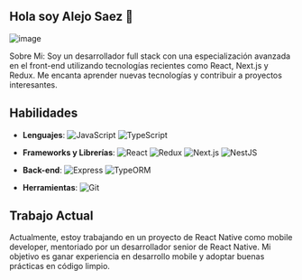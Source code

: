 ## Hola soy Alejo Saez 👋

![image](https://github.com/alejosaez/alejosaez/assets/139475797/cb31d046-eccf-4620-ae20-393f76ebdb1c)

Sobre Mi:
Soy un desarrollador full stack con una especialización avanzada en el front-end utilizando tecnologías recientes como React, Next.js y Redux. Me encanta aprender nuevas tecnologías y contribuir a proyectos interesantes.


## Habilidades
- **Lenguajes**: ![JavaScript](https://img.shields.io/badge/-JavaScript-yellow) ![TypeScript](https://img.shields.io/badge/-TypeScript-blue)
- **Frameworks y Librerías**: ![React](https://img.shields.io/badge/-React-blue) ![Redux](https://img.shields.io/badge/-Redux-purple) ![Next.js](https://img.shields.io/badge/-Next.js-black) ![NestJS](https://img.shields.io/badge/-NestJS-red)

- **Back-end**: ![Express](https://img.shields.io/badge/-Express-lightgrey) ![TypeORM](https://img.shields.io/badge/-TypeORM-orange)
  
- **Herramientas**: ![Git](https://img.shields.io/badge/-Git-orange) 

## Trabajo Actual
Actualmente, estoy trabajando en un proyecto de React Native como  mobile developer, mentoriado por un desarrollador senior de React Native. Mi objetivo es ganar experiencia en desarrollo mobile y adoptar buenas prácticas en código limpio.
